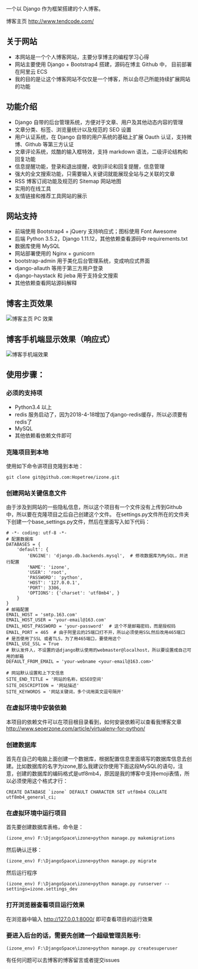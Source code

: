 一个以 Django 作为框架搭建的个人博客。

博客主页 http://www.tendcode.com/

## 关于网站
- 本网站是一个个人博客网站，主要分享博主的编程学习心得
- 网站主要使用 Django + Bootstrap4 搭建，源码在博主 Github 中， 目前部署在阿里云 ECS
- 我的目的是让这个博客网站不仅仅是一个博客，所以会尽己所能持续扩展网站的功能

## 功能介绍
- Django 自带的后台管理系统，方便对于文章、用户及其他动态内容的管理
- 文章分类、标签、浏览量统计以及规范的 SEO 设置
- 用户认证系统，在 Django 自带的用户系统的基础上扩展 Oauth 认证，支持微博、Github 等第三方认证
- 文章评论系统，炫酷的输入框特效，支持 markdown 语法，二级评论结构和回复功能
- 信息提醒功能，登录和退出提醒，收到评论和回复提醒，信息管理
- 强大的全文搜索功能，只需要输入关键词就能展现全站与之关联的文章
- RSS 博客订阅功能及规范的 Sitemap 网站地图
- 实用的在线工具
- 友情链接和推荐工具网站的展示

## 网站支持
- 前端使用 Bootstrap4 + jQuery 支持响应式；图标使用 Font Awesome
- 后端 Python 3.5.2，Django 1.11.12，其他依赖查看源码中 requirements.txt
- 数据库使用 MySQL
- 网站部署使用的 Nginx + gunicorn
- bootstrap-admin 用于美化后台管理系统，变成响应式界面
- django-allauth 等用于第三方用户登录
- django-haystack 和 jieba 用于支持全文搜索
- 其他依赖查看网站源码解释


## 博客主页效果
![博客主页 PC 效果](https://user-images.githubusercontent.com/30201215/39048724-0ad6e930-44d1-11e8-83f0-661734ddbde4.png)

## 博客手机端显示效果（响应式）
![博客手机端效果](https://user-images.githubusercontent.com/30201215/39047823-e7daccb0-44cd-11e8-9851-5aa670a8a690.png)

## 使用步骤：

### 必须的支持项
- Python3.4 以上
- redis 服务启动了，因为2018-4-18增加了django-redis缓存，所以必须要有redis了
- MySQL
- 其他依赖看依赖文件即可

### 克隆项目到本地
使用如下命令讲项目克隆到本地：
```
git clone git@github.com:Hopetree/izone.git
```

### 创建网站关键信息文件
由于涉及到网站的一些隐私信息，所以这个项目有一个文件没有上传到Github中，所以要在克隆项目之后自己创建这个文件。
在settings.py文件所在的文件夹下创建一个base_settings.py文件，然后在里面写入如下代码：
```
# -*- coding: utf-8 -*-
# 配置数据库
DATABASES = {
    'default': {
        'ENGINE': 'django.db.backends.mysql',  # 修改数据库为MySQL，并进行配置
        'NAME': 'izone',
        'USER': 'root',
        'PASSWORD': 'python',
        'HOST': '127.0.0.1',
        'PORT': 3306,
        'OPTIONS': {'charset': 'utf8mb4', }
    }
}
# 邮箱配置
EMAIL_HOST = 'smtp.163.com'
EMAIL_HOST_USER = 'your-email@163.com'
EMAIL_HOST_PASSWORD = 'your-password'  # 这个不是邮箱密码，而是授权码
EMAIL_PORT = 465  # 由于阿里云的25端口打不开，所以必须使用SSL然后改用465端口
# 是否使用了SSL 或者TLS，为了用465端口，要使用这个
EMAIL_USE_SSL = True
# 默认发件人，不设置的话django默认使用的webmaster@localhost，所以要设置成自己可用的邮箱
DEFAULT_FROM_EMAIL = 'your-webname <your-email@163.com>'

# 网站默认设置和上下文信息
SITE_END_TITLE = '网站的名称，如SEO空间'
SITE_DESCRIPTION = '网站描述'
SITE_KEYWORDS = '网站关键词，多个词用英文逗号隔开'
```

### 在虚拟环境中安装依赖
本项目的依赖文件可以在项目根目录看到，如何安装依赖可以查看我博客文章 http://www.seoerzone.com/article/virtualenv-for-python/

### 创建数据库

首先在自己的电脑上面创建一个数据库，根据配置信息里面填写的数据库信息去创建。比如数据库的名字为izone,那么我建议你使用下面这段MySQL的语句，注意，创建的数据库的编码格式是utf8mb4，原因是我的博客中支持emoji表情，所以必须使用这个格式才行：
```
CREATE DATABASE `izone` DEFAULT CHARACTER SET utf8mb4 COLLATE utf8mb4_general_ci;
```

### 在虚拟环境中运行项目
首先要创建数据库表格，命令是：
```
(izone_env) F:\DjangoSpace\izone>python manage.py makemigrations
```
然后确认迁移：
```
(izone_env) F:\DjangoSpace\izone>python manage.py migrate
```
然后运行程序
```
(izone_env) F:\DjangoSpace\izone>python manage.py runserver --settings=izone.settings_dev
```

### 打开浏览器查看项目运行效果
在浏览器中输入 http://127.0.0.1:8000/ 即可查看项目的运行效果

### 要进入后台的话，需要先创建一个超级管理员账号:
```
(izone_env) F:\DjangoSpace\izone>python manage.py createsuperuser
```

有任何问题可以去博客的博客留言或者提交issues